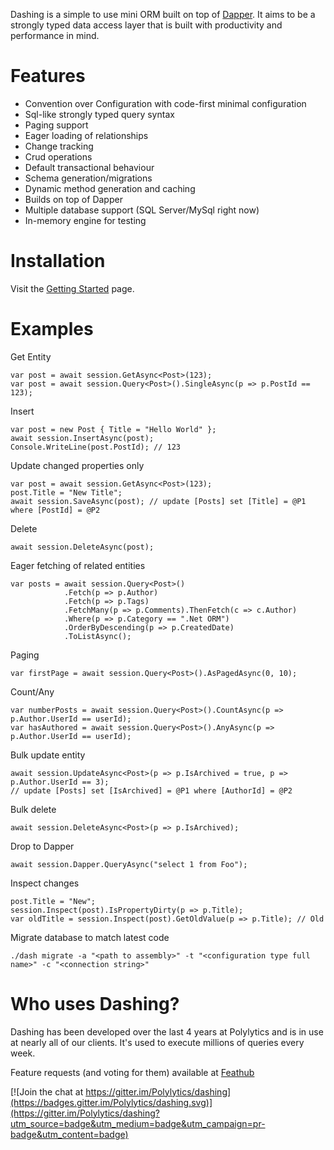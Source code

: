 Dashing is a simple to use mini ORM built on top of [Dapper](https://github.com/StackExchange/dapper-dot-net). 
It aims to be a strongly typed data access layer that is built with productivity and performance in mind. 

# Features

* Convention over Configuration with code-first minimal configuration
* Sql-like strongly typed query syntax
* Paging support
* Eager loading of relationships
* Change tracking
* Crud operations
* Default transactional behaviour
* Schema generation/migrations
* Dynamic method generation and caching
* Builds on top of Dapper 
* Multiple database support (SQL Server/MySql right now)
* In-memory engine for testing

# Installation

Visit the [Getting Started](http://polylytics.github.io/dashing/start.html) page.

# Examples

Get Entity

	var post = await session.GetAsync<Post>(123);
	var post = await session.Query<Post>().SingleAsync(p => p.PostId == 123);

Insert
	
	var post = new Post { Title = "Hello World" };
	await session.InsertAsync(post);
	Console.WriteLine(post.PostId); // 123

Update changed properties only

    var post = await session.GetAsync<Post>(123);
    post.Title = "New Title";
    await session.SaveAsync(post); // update [Posts] set [Title] = @P1 where [PostId] = @P2

Delete

	await session.DeleteAsync(post);

Eager fetching of related entities

    var posts = await session.Query<Post>()
				.Fetch(p => p.Author)
				.Fetch(p => p.Tags)
                .FetchMany(p => p.Comments).ThenFetch(c => c.Author)
                .Where(p => p.Category == ".Net ORM")
				.OrderByDescending(p => p.CreatedDate)
				.ToListAsync();

Paging

	var firstPage = await session.Query<Post>().AsPagedAsync(0, 10);

Count/Any

	var numberPosts = await session.Query<Post>().CountAsync(p => p.Author.UserId == userId);
	var hasAuthored = await session.Query<Post>().AnyAsync(p => p.Author.UserId == userId);

Bulk update entity

    await session.UpdateAsync<Post>(p => p.IsArchived = true, p => p.Author.UserId == 3);
    // update [Posts] set [IsArchived] = @P1 where [AuthorId] = @P2

Bulk delete

	await session.DeleteAsync<Post>(p => p.IsArchived);

Drop to Dapper

    await session.Dapper.QueryAsync("select 1 from Foo");

Inspect changes
	
	post.Title = "New";
	session.Inspect(post).IsPropertyDirty(p => p.Title);
	var oldTitle = session.Inspect(post).GetOldValue(p => p.Title); // Old

Migrate database to match latest code

    ./dash migrate -a "<path to assembly>" -t "<configuration type full name>" -c "<connection string>" 

# Who uses Dashing?

Dashing has been developed over the last 4 years at Polylytics and is in use at nearly all of our clients. It's used to execute millions of queries every week.

Feature requests (and voting for them) available at [Feathub](http://feathub.com/Polylytics/dashing)

[![Join the chat at https://gitter.im/Polylytics/dashing](https://badges.gitter.im/Polylytics/dashing.svg)](https://gitter.im/Polylytics/dashing?utm_source=badge&utm_medium=badge&utm_campaign=pr-badge&utm_content=badge) 

